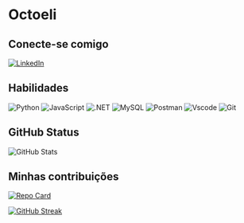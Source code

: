 # Octoeli

## Conecte-se comigo
[![LinkedIn](https://img.shields.io/badge/linkedin-%230077B5.svg?style=for-the-badge&logo=linkedin&logoColor=white)](https://www.linkedin.com/in/renan-soares-fernandes/)

## Habilidades
![Python](https://img.shields.io/badge/python-3670A0?style=for-the-badge&logo=python&logoColor=ffdd54)
![JavaScript](https://img.shields.io/badge/JavaScript-F7DF1E?style=for-the-badge&logo=javascript&logoColor=black)
    ![.NET](https://img.shields.io/badge/.NET-5C2D91?style=for-the-badge&logo=.net&logoColor=white)
    ![MySQL](https://img.shields.io/badge/MySQL-00000F?style=for-the-badge&logo=mysql&logoColor=white)
    	![Postman](https://img.shields.io/badge/Postman-FF6C37.svg?style=for-the-badge&logo=Postman&logoColor=white)
        ![Vscode](https://img.shields.io/badge/Vscode-007ACC?style=for-the-badge&logo=visual-studio-code&logoColor=white)
        ![Git](https://img.shields.io/badge/GIT-E44C30?style=for-the-badge&logo=git&logoColor=white)


## GitHub Status
![GitHub Stats](https://github-readme-stats.vercel.app/api?username=RenanSf90&theme=transparent&bg_color=000&border_color=30A3DC&show_icons=true&icon_color=30A3DC&title_color=E94D5F&text_color=FFF)

## Minhas contribuições
[![Repo Card](https://github-readme-stats.vercel.app/api/pin/?username=RenanSf90&repo=dio-lab-open-source&bg_color=000&border_color=30A3DC&show_icons=true&icon_color=30A3DC&title_color=E94D5F&text_color=FFF)](https://github.com/RenanSf90/dio-lab-open-source)

[![GitHub Streak](https://streak-stats.demolab.com/?user=SEUUSERNAME&theme=bear&background=000&border=30A3DC&dates=FFF)](https://git.io/streak-stats)
